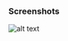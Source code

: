 ### Screenshots

![alt text](https://github.com/andreiseverin/WeaponMod-guns-backup/blob/main/wpn_tar21/tar21.png?raw=true)